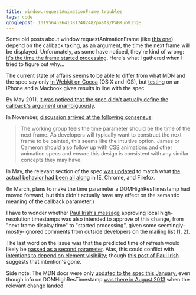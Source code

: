 ```yaml
---
title: window.requestAnimationFrame troubles
tags: code
googlepost: 101956452641381748248/posts/P4BKunVJ3gE
---
```


Some old posts about window.requestAnimationFrame (like [this one][eg]) depend on the callback taking, as an argument, the time the next frame will be displayed. Unforunately, as some have noticed, they're kind of wrong: [it's the time the frame started processing][ImpactForums]. Here's what I gathered when I tried to figure out why...

[eg]: http://www.nczonline.net/blog/2011/05/03/better-javascript-animations-with-requestanimationframe/
[ImpactForums]: http://impactjs.com/forums/impact-engine/misuse-of-requestanimationframe#post26834 

The current state of affairs seems to be able to differ from what MDN and the spec say only [in Webkit on Cocoa][Cocoa] (OS X and iOS), but [testing][TestCase] on an iPhone and a Macbook gives results in line with the spec.

[Cocoa]: http://trac.webkit.org/browser/trunk/Source/WebCore/platform/graphics/mac/DisplayRefreshMonitorMac.cpp?annotate=blame&rev=173704#L102
[TestCase]: http://pteromys.github.io/testcases/raftime.html

By May 2011, [it was noticed that the spec didn't actually define the callback's argument unambiguously][Ambiguity].

[Ambiguity]: http://www.w3.org/2010/webperf/track/issues/2

In November, [discussion arrived at the following consensus][Consensus]:

> The working group feels the time parameter should be the time of the next frame. As developers will typically want to construct the next frame to be painted, this seems like the intuitive option. James or Cameron should also follow up with CSS animations and other animation specs and ensure this design is consistent with any similar concepts they may have.

[Consensus]: http://lists.w3.org/Archives/Public/public-web-perf/2011Nov/0002.html

In May, the relevant section of the spec [was updated][SpecUpdate] to match what [the actual behavior had been all along][Reality] in IE, Chrome, and Firefox.

[SpecUpdate]: https://dvcs.w3.org/hg/webperf/raw-file/4843fb42912f/specs/RequestAnimationFrame/Overview.html#processingmodel
[Reality]: http://lists.w3.org/Archives/Public/public-web-perf/2012May/0061.html

(In March, plans to make the time parameter a DOMHighResTimestamp had moved forward, but this didn't actually have any effect on the semantic meaning of the callback parameter.)

I have to wonder whether [Paul Irish's message][PI] approving local high-resolution timestamps was also intended to approve of this change, from "next frame display time" to "started processing", given some seemingly-mostly-ignored comments from outside developers on the mailing list ([1][Outside1], [2][Outside2]).

[PI]: http://lists.w3.org/Archives/Public/public-web-perf/2012May/0053.html
[Outside1]: http://lists.w3.org/Archives/Public/public-web-perf/2012May/0056.html
[Outside2]: http://lists.w3.org/Archives/Public/public-web-perf/2011Jul/0074.html

The last word on the issue was that the predicted time of refresh would likely be [passed as a second parameter][FutureParam]. Alas, this could conflict with [intentions to depend on element visibility][VisibilityParam]; though [this post of Paul Irish][PI2] suggests that intention's gone.

[FutureParam]: http://lists.w3.org/Archives/Public/public-web-perf/2012May/0067.html
[VisibilityParam]: http://www.w3.org/2010/webperf/track/issues/4
[PI2]: http://www.paulirish.com/2011/requestanimationframe-for-smart-animating/

Side note: The MDN docs were only [updated to the spec this January][MDNUpdate], even though info on DOMHighResTimestamp [was there in August 2013][MDNOlder] when the relevant change landed.

[MDNUpdate]: https://developer.mozilla.org/en-US/docs/Web/API/window.requestAnimationFrame$compare?to=516121&from=508625
[MDNOlder]: https://developer.mozilla.org/en-US/docs/Web/API/window.requestAnimationFrame$compare?to=460315&from=452757

